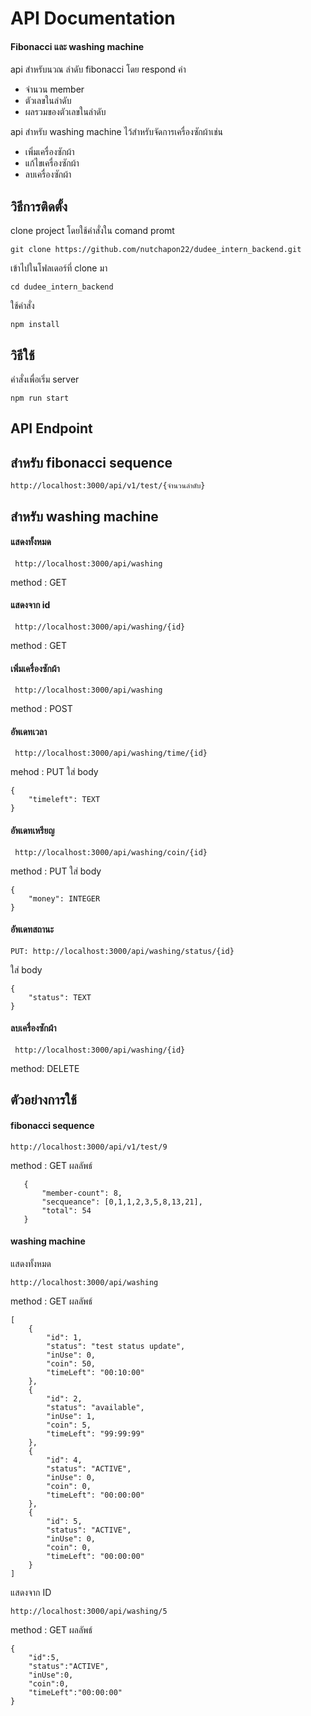 # API Documentation
#### Fibonacci และ washing machine

api สำหรับนวณ ลำดับ fibonacci โดย respond ค่า

 - จำนวน member
 - ตัวเลขในลำดับ
 - ผลรวมของตัวเลขในลำดับ

api สำหรับ washing machine ไว้สำหรับจัดการเครื่องซักผ้าเช่น

 - เพิ่มเครื่องซักผ้า
 - แก้ไขเครื่องซักผ้า
 - ลบเครื่องซักผ้า
 
## วิธีการติดตั้ง
clone project โดยใช้คำสั่งใน comand promt

    git clone https://github.com/nutchapon22/dudee_intern_backend.git

เข้าไปในโฟลเดอร์ที่ clone มา

    cd dudee_intern_backend
ใช้คำสั่ง

    npm install

## วิธีใช้

คำสั่งเพื่อเริ่ม server

    npm run start
## API Endpoint

## สำหรับ fibonacci sequence 

    http://localhost:3000/api/v1/test/{จำนวนลำดับ}

## สำหรับ washing machine

#### แสดงทั้งหมด 

     http://localhost:3000/api/washing

method : GET

#### แสดงจาก id 

     http://localhost:3000/api/washing/{id}
  method : GET
#### เพิ่มเครื่องซักผ้า

     http://localhost:3000/api/washing
method : POST

#### อัพเดทเวลา

     http://localhost:3000/api/washing/time/{id}
mehod : PUT
ใส่ body

    {
	    "timeleft": TEXT
    }

####  อัพเดทเหรียญ

     http://localhost:3000/api/washing/coin/{id}
  
 method : PUT 
 ใส่ body

    {
	    "money": INTEGER
    }

#### อัพเดทสถานะ 
    PUT: http://localhost:3000/api/washing/status/{id}

ใส่ body

    {
	    "status": TEXT
    }
    
#### ลบเครื่องซักผ้า

     http://localhost:3000/api/washing/{id}
method: DELETE

## ตัวอย่างการใช้

#### fibonacci sequence

    http://localhost:3000/api/v1/test/9
method : GET
ผลลัพธ์ 

	   {
		   "member-count": 8,
		   "secqueance": [0,1,1,2,3,5,8,13,21],
		   "total": 54
	   }

#### washing machine
แสดงทั้งหมด 

    http://localhost:3000/api/washing
method : GET
ผลลัพธ์ 

    [
	    {
		    "id": 1,
		    "status": "test status update",
		    "inUse": 0,
		    "coin": 50,
		    "timeLeft": "00:10:00"
	    },
	    {
		    "id": 2,
		    "status": "available",
		    "inUse": 1,
		    "coin": 5,
		    "timeLeft": "99:99:99"
		},
	    {
		    "id": 4,
		    "status": "ACTIVE",
		    "inUse": 0,
		    "coin": 0,
		    "timeLeft": "00:00:00"
		},
		{
			"id": 5,
			"status": "ACTIVE",
			"inUse": 0,
			"coin": 0,
			"timeLeft": "00:00:00"
		}
	]
แสดงจาก ID

    http://localhost:3000/api/washing/5
method : GET
ผลลัพธ์ 

    {
	    "id":5,
	    "status":"ACTIVE",
	    "inUse":0,
	    "coin":0,
	    "timeLeft":"00:00:00"
	}
	   

	   


 
